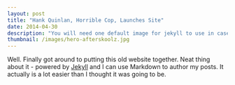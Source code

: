 ```yaml
---
layout: post
title: "Hank Quinlan, Horrible Cop, Launches Site"
date: 2014-04-30
description: "You will need one default image for jekyll to use in case the post does not have the thumbnail property. Just pick the one you like and put it somewhere in your web directory. For example, I put the image named nothumbnail.jpg in the images folder in the root directory of my site."
thumbnail: /images/hero-afterskoolz.jpg
---
```


Well. Finally got around to putting this old website together. Neat thing about it - powered by [Jekyll](http://jekyllrb.com) and I can use Markdown to author my posts. It actually is a lot easier than I thought it was going to be.
